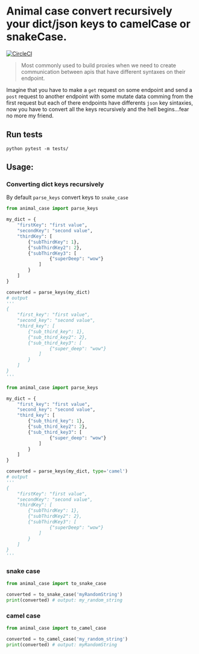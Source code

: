 # Animal case convert recursively your dict/json keys to camelCase or snakeCase.

[![CircleCI](https://circleci.com/gh/rafa-acioly/animal_case/tree/master.svg?style=svg)](https://circleci.com/gh/rafa-acioly/animal_case/tree/master)

> Most commonly used to build proxies when we need to create communication between apis
that have different syntaxes on their endpoint.

Imagine that you have to make a `get` request on some endpoint and send a `post` request to another endpoint with some mutate data comming from the first request but each of there endpoints have differents `json` key sintaxies, now you have to convert all the keys recursively and the hell begins...fear no more my friend.

## Run tests

```
python pytest -m tests/
```

## Usage:


### Converting dict keys recursively
By default `parse_keys` convert keys to `snake_case`
```py
from animal_case import parse_keys

my_dict = {
    "firstKey": "first value",
    "secondKey": "second value",
    "thirdKey": [
        {"subThirdKey": 1},
        {"subThirdKey2": 2},
        {"subThirdKey3": [
                {"superDeep": "wow"}
            ]
        }
    ]
}

converted = parse_keys(my_dict)
# output
'''
{
    "first_key": "first value",
    "second_key": "second value",
    "third_key": [
        {"sub_third_key": 1},
        {"sub_third_key2": 2},
        {"sub_third_key3": [
                {"super_deep": "wow"}
            ]
        }
    ]
}
'''
```


```py
from animal_case import parse_keys

my_dict = {
    "first_key": "first value",
    "second_key": "second value",
    "third_key": [
        {"sub_third_key": 1},
        {"sub_third_key2": 2},
        {"sub_third_key3": [
                {"super_deep": "wow"}
            ]
        }
    ]
}

converted = parse_keys(my_dict, type='camel')
# output
'''
{
    "firstKey": "first value",
    "secondKey": "second value",
    "thirdKey": [
        {"subThirdKey": 1},
        {"subThirdKey2": 2},
        {"subThirdKey3": [
                {"superDeep": "wow"}
            ]
        }
    ]
}
'''
```

### snake case
```py
from animal_case import to_snake_case

converted = to_snake_case('myRandomString')
print(converted) # output: my_random_string
```

### camel case
```py
from animal_case import to_camel_case

converted = to_camel_case('my_random_string')
print(converted) # output: myRandomString
```
